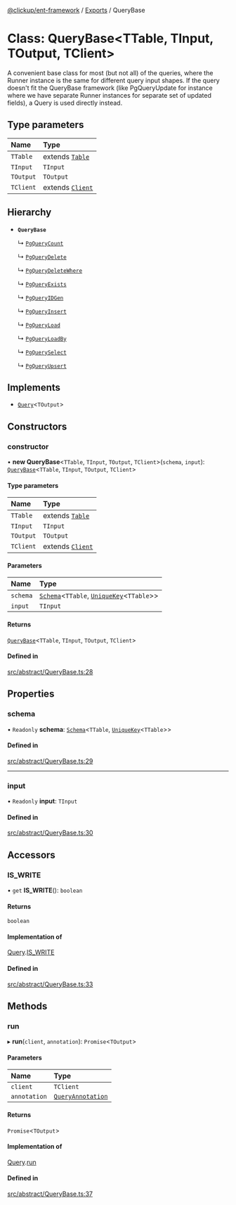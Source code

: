 [@clickup/ent-framework](../README.md) / [Exports](../modules.md) / QueryBase

# Class: QueryBase\<TTable, TInput, TOutput, TClient\>

A convenient base class for most (but not all) of the queries, where the
Runner instance is the same for different query input shapes. If the query
doesn't fit the QueryBase framework (like PgQueryUpdate for instance where we
have separate Runner instances for separate set of updated fields), a Query
is used directly instead.

## Type parameters

| Name | Type |
| :------ | :------ |
| `TTable` | extends [`Table`](../modules.md#table) |
| `TInput` | `TInput` |
| `TOutput` | `TOutput` |
| `TClient` | extends [`Client`](Client.md) |

## Hierarchy

- **`QueryBase`**

  ↳ [`PgQueryCount`](PgQueryCount.md)

  ↳ [`PgQueryDelete`](PgQueryDelete.md)

  ↳ [`PgQueryDeleteWhere`](PgQueryDeleteWhere.md)

  ↳ [`PgQueryExists`](PgQueryExists.md)

  ↳ [`PgQueryIDGen`](PgQueryIDGen.md)

  ↳ [`PgQueryInsert`](PgQueryInsert.md)

  ↳ [`PgQueryLoad`](PgQueryLoad.md)

  ↳ [`PgQueryLoadBy`](PgQueryLoadBy.md)

  ↳ [`PgQuerySelect`](PgQuerySelect.md)

  ↳ [`PgQueryUpsert`](PgQueryUpsert.md)

## Implements

- [`Query`](../interfaces/Query.md)\<`TOutput`\>

## Constructors

### constructor

• **new QueryBase**\<`TTable`, `TInput`, `TOutput`, `TClient`\>(`schema`, `input`): [`QueryBase`](QueryBase.md)\<`TTable`, `TInput`, `TOutput`, `TClient`\>

#### Type parameters

| Name | Type |
| :------ | :------ |
| `TTable` | extends [`Table`](../modules.md#table) |
| `TInput` | `TInput` |
| `TOutput` | `TOutput` |
| `TClient` | extends [`Client`](Client.md) |

#### Parameters

| Name | Type |
| :------ | :------ |
| `schema` | [`Schema`](Schema.md)\<`TTable`, [`UniqueKey`](../modules.md#uniquekey)\<`TTable`\>\> |
| `input` | `TInput` |

#### Returns

[`QueryBase`](QueryBase.md)\<`TTable`, `TInput`, `TOutput`, `TClient`\>

#### Defined in

[src/abstract/QueryBase.ts:28](https://github.com/clickup/ent-framework/blob/master/src/abstract/QueryBase.ts#L28)

## Properties

### schema

• `Readonly` **schema**: [`Schema`](Schema.md)\<`TTable`, [`UniqueKey`](../modules.md#uniquekey)\<`TTable`\>\>

#### Defined in

[src/abstract/QueryBase.ts:29](https://github.com/clickup/ent-framework/blob/master/src/abstract/QueryBase.ts#L29)

___

### input

• `Readonly` **input**: `TInput`

#### Defined in

[src/abstract/QueryBase.ts:30](https://github.com/clickup/ent-framework/blob/master/src/abstract/QueryBase.ts#L30)

## Accessors

### IS\_WRITE

• `get` **IS_WRITE**(): `boolean`

#### Returns

`boolean`

#### Implementation of

[Query](../interfaces/Query.md).[IS_WRITE](../interfaces/Query.md#is_write)

#### Defined in

[src/abstract/QueryBase.ts:33](https://github.com/clickup/ent-framework/blob/master/src/abstract/QueryBase.ts#L33)

## Methods

### run

▸ **run**(`client`, `annotation`): `Promise`\<`TOutput`\>

#### Parameters

| Name | Type |
| :------ | :------ |
| `client` | `TClient` |
| `annotation` | [`QueryAnnotation`](../interfaces/QueryAnnotation.md) |

#### Returns

`Promise`\<`TOutput`\>

#### Implementation of

[Query](../interfaces/Query.md).[run](../interfaces/Query.md#run)

#### Defined in

[src/abstract/QueryBase.ts:37](https://github.com/clickup/ent-framework/blob/master/src/abstract/QueryBase.ts#L37)

